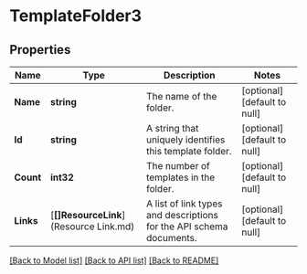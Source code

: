 # TemplateFolder3

## Properties
Name | Type | Description | Notes
------------ | ------------- | ------------- | -------------
**Name** | **string** | The name of the folder. | [optional] [default to null]
**Id** | **string** | A string that uniquely identifies this template folder. | [optional] [default to null]
**Count** | **int32** | The number of templates in the folder. | [optional] [default to null]
**Links** | [**[]ResourceLink**](Resource Link.md) | A list of link types and descriptions for the API schema documents. | [optional] [default to null]

[[Back to Model list]](../README.md#documentation-for-models) [[Back to API list]](../README.md#documentation-for-api-endpoints) [[Back to README]](../README.md)

